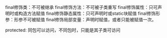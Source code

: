 final修饰类：不可被继承
final修饰方法：不可被子类重写
final修饰属性：只可声明时或构造方法赋值
final修饰静态属性：只可声明时或static块赋值
final修饰形参：形参不可被赋值
final修饰局部变量：声明时赋值，或者只能被赋值一次。

protected: 同包可以访问，不同包时，只能是其子类可访问
